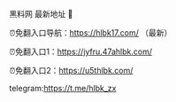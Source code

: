 黑料网 最新地址 👋

⏰免翻入口导航：https://hlbk17.com/ （最新）

⏰免翻入口1：https://jyfru.47ahlbk.com/

⏰免翻入口2：https://u5thlbk.com/

telegram:https://t.me/hlbk_zx
